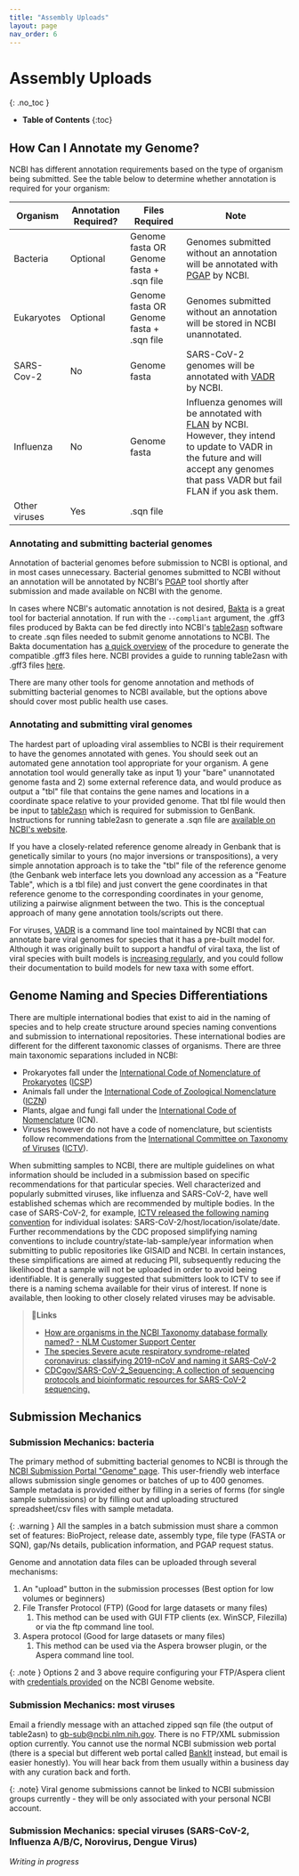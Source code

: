 ```yaml
---
title: "Assembly Uploads"
layout: page
nav_order: 6
---
```


# Assembly Uploads
{: .no_toc }

- **Table of Contents**
{:toc}

<!---
Sections start here
-->

## How Can I Annotate my Genome?

NCBI has different annotation requirements based on the type of organism being submitted. See the table below to determine whether annotation is required for your organism:

| **Organism** | **Annotation Required?** | **Files Required** | **Note** |
| --- | --- | --- | --- |
| Bacteria | Optional | Genome fasta  OR  Genome fasta + .sqn file | Genomes submitted without an annotation will be annotated with [PGAP](https://www.ncbi.nlm.nih.gov/refseq/annotation_prok/) by NCBI. |
| Eukaryotes | Optional | Genome fasta  OR  Genome fasta + .sqn file | Genomes submitted without an annotation will be stored in NCBI unannotated. |
| SARS-Cov-2 | No | Genome fasta | SARS-CoV-2 genomes will be annotated with [VADR](https://github.com/ncbi/vadr) by NCBI. |
| Influenza | No | Genome fasta | Influenza genomes will be annotated with [FLAN](https://pmc.ncbi.nlm.nih.gov/articles/PMC1933127/) by NCBI. However, they intend to update to VADR in the future and will accept any genomes that pass VADR but fail FLAN if you ask them. |
| Other viruses | Yes | .sqn file |  |

### Annotating and submitting bacterial genomes

Annotation of bacterial genomes before submission to NCBI is optional, and in most cases unnecessary. Bacterial genomes submitted to NCBI without an annotation will be annotated by NCBI's [PGAP](https://www.ncbi.nlm.nih.gov/refseq/annotation_prok/) tool shortly after submission and made available on NCBI with the genome.

In cases where NCBI's automatic annotation is not desired, [Bakta](https://github.com/oschwengers/bakta) is a great tool for bacterial annotation. If run with the `--compliant` argument, the .gff3 files produced by Bakta can be fed directly into NCBI's [table2asn](https://www.ncbi.nlm.nih.gov/genbank/table2asn/) software to create .sqn files needed to submit genome annotations to NCBI. The Bakta documentation has [a quick overview](https://github.com/oschwengers/bakta?tab=readme-ov-file#genome-submission) of the procedure to generate the compatible .gff3 files here. NCBI provides a guide to running table2asn with .gff3 files [here](https://www.ncbi.nlm.nih.gov/genbank/genomes_gff/).

There are many other tools for genome annotation and methods of submitting bacterial genomes to NCBI available, but the options above should cover most public health use cases.

### Annotating and submitting viral genomes

The hardest part of uploading viral assemblies to NCBI is their requirement to have the genomes annotated with genes. You should seek out an automated gene annotation tool appropriate for your organism. A gene annotation tool would generally take as input 1) your "bare" unannotated genome fasta and 2) some external reference data, and would produce as output a "tbl" file that contains the gene names and locations in a coordinate space relative to your provided genome. That tbl file would then be input to [table2asn](https://www.ncbi.nlm.nih.gov/genbank/table2asn/) which is required for submission to GenBank. Instructions for running table2asn to generate a .sqn file are [available on NCBI's website](https://www.ncbi.nlm.nih.gov/genbank/eukaryotic_genome_submission/#Create_your_submission).

If you have a closely-related reference genome already in Genbank that is genetically similar to yours (no major inversions or transpositions), a very simple annotation approach is to take the "tbl" file of the reference genome (the Genbank web interface lets you download any accession as a "Feature Table", which is a tbl file) and just convert the gene coordinates in that reference genome to the corresponding coordinates in your genome, utilizing a pairwise alignment between the two. This is the conceptual approach of many gene annotation tools/scripts out there.

For viruses, [VADR](https://github.com/ncbi/vadr) is a command line tool maintained by NCBI that can annotate bare viral genomes for species that it has a pre-built model for. Although it was originally built to support a handful of viral taxa, the list of viral species with built models is [increasing regularly](https://github.com/broadinstitute/viral-references/blob/main/annotation/vadr/vadr-by-taxid.tsv), and you could follow their documentation to build models for new taxa with some effort.

## Genome Naming and Species Differentiations

There are multiple international bodies that exist to aid in the naming of species and to help create structure around species naming conventions and submission to international repositories. These international bodies are different for the different taxonomic classes of organisms. There are three main taxonomic separations included in NCBI: 
- Prokaryotes fall under the [International Code of Nomenclature of Prokaryotes](https://the-icsp.org/code-of-nomenclatur) ([ICSP](http://www.the-icsp.org/judicial-commission-on-prokaryote-nomenclature))
- Animals fall under the [International Code of Zoological Nomenclature](https://www.iczn.org/the-code/the-code-online/) ([ICZN](https://www.iczn.org/))
- Plants, algae and fungi fall under the [International Code of Nomenclature](https://www.iapt-taxon.org/nomen/main.php) (ICN). 
- Viruses however do not have a code of nomenclature, but scientists follow recommendations from the [International Committee on Taxonomy of Viruses](https://ictv.global/) ([ICTV](http://www.ictvonline.org/)).

When submitting samples to NCBI, there are multiple guidelines on what information should be included in a submission based on specific recommendations for that particular species. Well characterized and popularly submitted viruses, like influenza and SARS-CoV-2, have well established schemas which are recommended by multiple bodies. In the case of SARS-CoV-2, for example, [ICTV released the following naming convention](https://pmc.ncbi.nlm.nih.gov/articles/PMC7095448/pdf/41564_2020_Article_695.pdf) for individual isolates: SARS-CoV-2/host/location/isolate/date. Further recommendations by the CDC proposed simplifying naming conventions to include country/state-lab-sample/year information when submitting to public repositories like GISAID and NCBI. In certain instances, these simplifications are aimed at reducing PII, subsequently reducing the likelihood that a sample will not be uploaded in order to avoid being identifiable. It is generally suggested that submitters look to ICTV to see if there is a naming schema available for their virus of interest. If none is available, then looking to other closely related viruses may be advisable.

> **🔗Links**
> - [How are organisms in the NCBI Taxonomy database formally named? - NLM Customer Support Center](https://support.nlm.nih.gov/kbArticle/?pn=KA-03381)
> - [The species Severe acute respiratory syndrome-related coronavirus: classifying 2019-nCoV and naming it SARS-CoV-2](https://pmc.ncbi.nlm.nih.gov/articles/PMC7095448/pdf/41564_2020_Article_695.pdf)
> - [CDCgov/SARS-CoV-2\_Sequencing: A collection of sequencing protocols and bioinformatic resources for SARS-CoV-2 sequencing.](https://github.com/CDCgov/SARS-CoV-2_Sequencing)

## Submission Mechanics

### Submission Mechanics: bacteria

The primary method of submitting bacterial genomes to NCBI is through the [NCBI Submission Portal "Genome" page](https://submit.ncbi.nlm.nih.gov/subs/genome/). This user-friendly web interface allows submission single genomes or batches of up to 400 genomes. Sample metadata is provided either by filling in a series of forms (for single sample submissions) or by filling out and uploading structured spreadsheet/csv files with sample metadata.

{: .warning }
All the samples in a batch submission must share a common set of features: BioProject, release date, assembly type, file type (FASTA or SQN), gap/Ns details, publication information, and PGAP request status.

Genome and annotation data files can be uploaded through several mechanisms:

1. An "upload" button in the submission processes (Best option for low volumes or beginners)
2. File Transfer Protocol (FTP) (Good for large datasets or many files)
   1. This method can be used with GUI FTP clients (ex. WinSCP, Filezilla) or via the ftp command line tool.
3. Aspera protocol (Good for large datasets or many files)
   1. This method can be used via the Aspera browser plugin, or the Aspera command line tool.

{: .note }
Options 2 and 3 above require configuring your FTP/Aspera client with [credentials provided](https://submit.ncbi.nlm.nih.gov/subs/genome/) on the NCBI Genome website.

### Submission Mechanics: most viruses

Email a friendly message with an attached zipped sqn file (the output of table2asn) to [gb-sub@ncbi.nlm.nih.gov](mailto:gb-sub@ncbi.nlm.nih.gov). There is no FTP/XML submission option currently. You cannot use the normal NCBI submission web portal (there is a special but different web portal called [BankIt](https://www.ncbi.nlm.nih.gov/WebSub/) instead, but email is easier honestly). You will hear back from them usually within a business day with any curation back and forth.

{: .note}
Viral genome submissions cannot be linked to NCBI submission groups currently - they will be only associated with your personal NCBI account.

### Submission Mechanics: special viruses (SARS-CoV-2, Influenza A/B/C, Norovirus, Dengue Virus)
*Writing in progress*